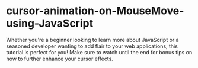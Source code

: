 # cursor-animation-on-MouseMove-using-JavaScript
Whether you're a beginner looking to learn more about JavaScript or a seasoned developer wanting to add flair to your web applications, this tutorial is perfect for you! Make sure to watch until the end for bonus tips on how to further enhance your cursor effects.
